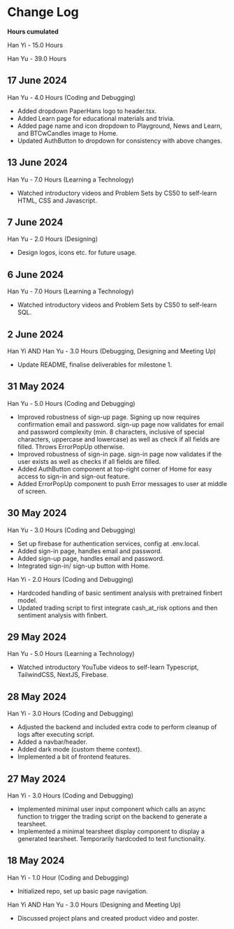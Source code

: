 # Change Log

**Hours cumulated**

Han Yi - 15.0 Hours

Han Yu - 39.0 Hours

## 17 June 2024
Han Yu - 4.0 Hours (Coding and Debugging)
- Added dropdown PaperHans logo to header.tsx.
- Added Learn page for educational materials and trivia.
- Added page name and icon dropdown to Playground, News and Learn, and BTCwCandles image to Home.
- Updated AuthButton to dropdown for consistency with above changes.

## 13 June 2024

Han Yu - 7.0 Hours (Learning a Technology)
- Watched introductory videos and Problem Sets by CS50 to self-learn HTML, CSS and Javascript.

## 7 June 2024

Han Yu - 2.0 Hours (Designing)
- Design logos, icons etc. for future usage.

## 6 June 2024

Han Yu - 7.0 Hours (Learning a Technology)
- Watched introductory videos and Problem Sets by CS50 to self-learn SQL.

## 2 June 2024

Han Yi AND Han Yu - 3.0 Hours (Debugging, Designing and Meeting Up)
- Update README, finalise deliverables for milestone 1.

## 31 May 2024

Han Yu - 5.0 Hours (Coding and Debugging)
- Improved robustness of sign-up page. Signing up now requires confirmation email and password. sign-up page now validates for email and password
  complexity (min. 8 characters, inclusive of special characters, uppercase and lowercase) as well as check if all fields are filled. Throws ErrorPopUp otherwise.
- Improved robustness of sign-in page. sign-in page now validates if the user exists as well as checks if all fields are filled.
- Added AuthButton component at top-right corner of Home for easy access to sign-in and sign-out feature.
- Added ErrorPopUp component to push Error messages to user at middle of screen.

## 30 May 2024

Han Yu - 3.0 Hours (Coding and Debugging)
- Set up firebase for authentication services, config at .env.local.
- Added sign-in page, handles email and password.
- Added sign-up page, handles email and password.
- Integrated sign-in/ sign-up button with Home.

Han Yi - 2.0 Hours (Coding and Debugging)
- Hardcoded handling of basic sentiment analysis with pretrained finbert model.
- Updated trading script to first integrate cash_at_risk options and then sentiment analysis with finbert.

## 29 May 2024

Han Yu - 5.0 Hours (Learning a Technology)
- Watched introductory YouTube videos to self-learn Typescript, TailwindCSS, NextJS, Firebase.

## 28 May 2024

Han Yi - 3.0 Hours (Coding and Debugging)
- Adjusted the backend and included extra code to perform cleanup of logs after executing script.
- Added a navbar/header.
- Added dark mode (custom theme context).
- Implemented a bit of frontend features.

## 27 May 2024

Han Yi - 3.0 Hours (Coding and Debugging)
- Implemented minimal user input component which calls an async function to trigger the trading script on the backend to generate a tearsheet.
- Implemented a minimal tearsheet display component to display a generated tearsheet. Temporarily hardcoded to test functionality.

## 18 May 2024

Han Yi - 1.0 Hour (Coding and Debugging)
- Initialized repo, set up basic page navigation.

Han Yi AND Han Yu - 3.0 Hours (Designing and Meeting Up)
- Discussed project plans and created product video and poster.

